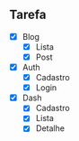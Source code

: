 ## Tarefa

- [x] Blog
  - [x] Lista
  - [x] Post
- [x] Auth
  - [x] Cadastro
  - [x] Login
- [x] Dash
  - [x] Cadastro
  - [x] Lista
  - [x] Detalhe

